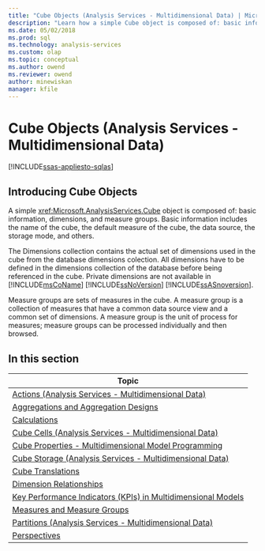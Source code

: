 ```yaml
---
title: "Cube Objects (Analysis Services - Multidimensional Data) | Microsoft Docs"
description: "Learn how a simple Cube object is composed of: basic information, dimensions, and measure groups."
ms.date: 05/02/2018
ms.prod: sql
ms.technology: analysis-services
ms.custom: olap
ms.topic: conceptual
ms.author: owend
ms.reviewer: owend
author: minewiskan
manager: kfile
---
```

# Cube Objects (Analysis Services - Multidimensional Data)
[!INCLUDE[ssas-appliesto-sqlas](../includes/ssas-appliesto-sqlas.md)]
    
## Introducing Cube Objects  
 A simple <xref:Microsoft.AnalysisServices.Cube> object is composed of: basic information, dimensions, and measure groups. Basic information includes the name of the cube, the default measure of the cube, the data source, the storage mode, and others.  
  
 The Dimensions collection contains the actual set of dimensions used in the cube from the database dimensions colection. All dimensions have to be defined in the dimensions collection of the database before being referenced in the cube. Private dimensions are not available in [!INCLUDE[msCoName](../includes/msconame-md.md)] [!INCLUDE[ssNoVersion](../includes/ssnoversion-md.md)] [!INCLUDE[ssASnoversion](../includes/ssasnoversion-md.md)].  
  
 Measure groups are sets of measures in the cube. A measure group is a collection of measures that have a common data source view and a common set of dimensions. A measure group is the unit of process for measures; measure groups can be processed individually and then browsed.  
  
## In this section  
  
| Topic |  
| ----- |
|[Actions &#40;Analysis Services - Multidimensional Data&#41;](../../analysis-services/multidimensional-models/actions-analysis-services-multidimensional-data.md)|
|[Aggregations and Aggregation Designs](../../analysis-services/multidimensional-models-olap-logical-cube-objects/aggregations-and-aggregation-designs.md)|
|[Calculations](../../analysis-services/multidimensional-models-olap-logical-cube-objects/calculations.md)|
|[Cube Cells &#40;Analysis Services - Multidimensional Data&#41;](../../analysis-services/multidimensional-models-olap-logical-cube-objects/cube-cells-analysis-services-multidimensional-data.md)|
|[Cube Properties - Multidimensional Model Programming](../../analysis-services/multidimensional-models-olap-logical-cube-objects/cube-properties-multidimensional-model-programming.md)|
|[Cube Storage &#40;Analysis Services - Multidimensional Data&#41;](../../analysis-services/multidimensional-models-olap-logical-cube-objects/cube-storage-analysis-services-multidimensional-data.md)|
|[Cube Translations](../../analysis-services/multidimensional-models-olap-logical-cube-objects/cube-translations.md)|
|[Dimension Relationships](../../analysis-services/multidimensional-models-olap-logical-cube-objects/dimension-relationships.md)|
|[Key Performance Indicators &#40;KPIs&#41; in Multidimensional Models](../../analysis-services/multidimensional-models/key-performance-indicators-kpis-in-multidimensional-models.md)|
|[Measures and Measure Groups](../../analysis-services/multidimensional-models/measures-and-measure-groups.md)|
|[Partitions &#40;Analysis Services - Multidimensional Data&#41;](../../analysis-services/multidimensional-models-olap-logical-cube-objects/partitions-analysis-services-multidimensional-data.md)|
|[Perspectives](../../analysis-services/multidimensional-models-olap-logical-cube-objects/perspectives.md)|
  
  
